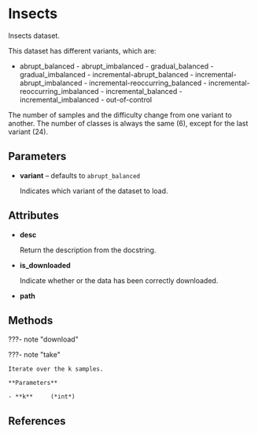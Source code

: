 # Insects

Insects dataset.

This dataset has different variants, which are: 

- abrupt_balanced - abrupt_imbalanced - gradual_balanced - gradual_imbalanced - incremental-abrupt_balanced - incremental-abrupt_imbalanced - incremental-reoccurring_balanced - incremental-reoccurring_imbalanced - incremental_balanced - incremental_imbalanced - out-of-control 

The number of samples and the difficulty change from one variant to another. The number of classes is always the same (6), except for the last variant (24).

## Parameters

- **variant** – defaults to `abrupt_balanced`

    Indicates which variant of the dataset to load.


## Attributes

- **desc**

    Return the description from the docstring.

- **is_downloaded**

    Indicate whether or the data has been correctly downloaded.

- **path**



## Methods

???- note "download"

???- note "take"

    Iterate over the k samples.

    **Parameters**

    - **k**     (*int*)    
    
## References

[^1]: [USP DS repository](https://sites.google.com/view/uspdsrepository)
[^2]: [Souza, V., Reis, D.M.D., Maletzke, A.G. and Batista, G.E., 2020. Challenges in Benchmarking Stream Learning Algorithms with Real-world Data. arXiv preprint arXiv:2005.00113.](https://arxiv.org/abs/2005.00113)

